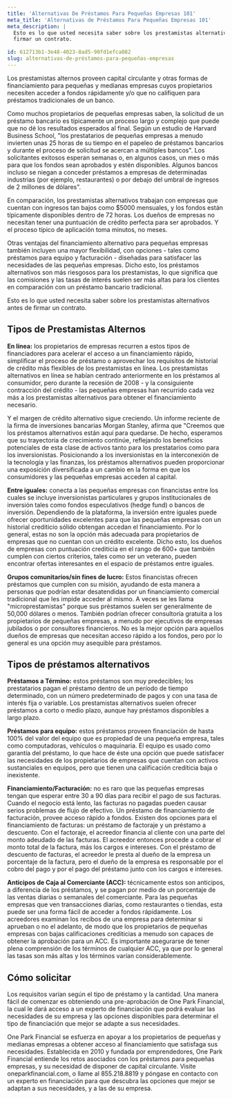 ```yaml
---
title: 'Alternativas De Préstamos Para Pequeñas Empresas 101'
meta_title: 'Alternativas de Préstamos Para Pequeñas Empresas 101'
meta_description: |
  Esto es lo que usted necesita saber sobre los prestamistas alternativos antes de
  firmar un contrato.
  
id: 612713b1-3e48-4023-8ad5-90fd1efca082
slug: alternativas-de-préstamos-para-pequeñas-empresas
---
```

Los prestamistas alternos proveen capital circulante y otras formas de financiamiento para pequeñas y medianas empresas cuyos propietarios necesiten acceder a fondos rápidamente y/o que no califiquen para préstamos tradicionales de un banco. 

Como muchos propietarios de pequeñas empresas saben, la solicitud de un préstamo bancario es típicamente un proceso largo y complejo que puede que no dé los resultados esperados al final. Según un estudio de Harvard Business School, "los prestatarios de pequeñas empresas a menudo invierten unas 25 horas de su tiempo en el papeleo de préstamos bancarios y durante el proceso de solicitud se acercan a múltiples bancos". Los solicitantes exitosos esperan semanas o, en algunos casos, un mes o más para que los fondos sean aprobados y estén disponibles. Algunos bancos incluso se niegan a conceder préstamos a empresas de determinadas industrias (por ejemplo, restaurantes) o por debajo del umbral de ingresos de 2 millones de dólares". 

En comparación, los prestamistas alternativos trabajan con empresas que cuentan con ingresos tan bajos como $5000 mensuales, y los fondos están típicamente disponibles dentro de 72 horas. Los dueños de empresas no necesitan tener una puntuación de crédito perfecta para ser aprobados. Y el proceso típico de aplicación toma minutos, no meses.

Otras ventajas del financiamiento alternativo para pequeñas empresas también incluyen una mayor flexibilidad, con opciones - tales como préstamos para equipo y facturación - diseñadas para satisfacer las necesidades de las pequeñas empresas. Dicho esto, los préstamos alternativos son más riesgosos para los prestamistas, lo que significa que las comisiones y las tasas de interés suelen ser más altas para los clientes en comparación con un préstamo bancario tradicional. 

Esto es lo que usted necesita saber sobre los prestamistas alternativos antes de firmar un contrato.

## Tipos de Prestamistas Alternos

**En línea:** los propietarios de empresas recurren a estos tipos de financiadores para acelerar el acceso a un financiamiento rápido, simplificar el proceso de préstamo o aprovechar los requisitos de historial de crédito más flexibles de los prestamistas en línea. Los prestamistas alternativos en línea se habían centrado anteriormente en los préstamos al consumidor, pero durante la recesión de 2008 - y la consiguiente contracción del crédito - las pequeñas empresas han recurrido cada vez más a los prestamistas alternativos para obtener el financiamiento necesario. 

Y el margen de crédito alternativo sigue creciendo. Un informe reciente de la firma de inversiones bancarias Morgan Stanley, afirma que "Creemos que los préstamos alternativos están aquí para quedarse. De hecho, esperamos que su trayectoria de crecimiento continúe, reflejando los beneficios potenciales de esta clase de activos tanto para los prestatarios como para los inversionistas. Posicionando a los inversionistas en la interconexión de la tecnología y las finanzas, los préstamos alternativos pueden proporcionar una exposición diversificada a un cambio en la forma en que los consumidores y las pequeñas empresas acceden al capital. 

**Entre iguales:** conecta a las pequeñas empresas con financistas entre los cuales se incluye inversionistas particulares y grupos institucionales de inversión tales como fondos especulativos (hedge fund) o bancos de inversión. Dependiendo de la plataforma, la inversión entre iguales puede ofrecer oportunidades excelentes para que las pequeñas empresas con un historial crediticio sólido obtengan accedan el financiamiento. Por lo general, estas no son la opción más adecuada para propietarios de empresas que no cuentan con un crédito excelente. Dicho esto, los dueños de empresas con puntuación crediticia en el rango de 600+ que también cumplen con ciertos criterios, tales como ser un veterano, pueden encontrar ofertas interesantes en el espacio de préstamos entre iguales.

**Grupos comunitarios/sin fines de lucro:** Estos financistas ofrecen préstamos que cumplen con su misión, ayudando de esta manera a personas que podrían estar desatendidas por un financiamiento comercial tradicional que les impide acceder al mismo. A veces se les llama "microprestamistas" porque sus préstamos suelen ser generalmente de 50,000 dólares o menos. También podrían ofrecer consultoría gratuita a los propietarios de pequeñas empresas, a menudo por ejecutivos de empresas jubilados o por consultores financieros. No es la mejor opción para aquellos dueños de empresas que necesitan acceso rápido a los fondos, pero por lo general es una opción muy asequible para préstamos.

## Tipos de préstamos alternativos

**Préstamos a Término:** estos préstamos son muy predecibles; los prestatarios pagan el préstamo dentro de un período de tiempo determinado, con un número predeterminado de pagos y con una tasa de interés fija o variable. Los prestamistas alternativos suelen ofrecer préstamos a corto o medio plazo, aunque hay préstamos disponibles a largo plazo. 

**Préstamos para equipo:** estos préstamos proveen financiación de hasta 100% del valor del equipo que es propiedad de una pequeña empresa, tales como computadoras, vehículos o maquinaria. El equipo es usado como garantía del préstamo, lo que hace de éste una opción que puede satisfacer las necesidades de los propietarios de empresas que cuentan con activos sustanciales en equipos, pero que tienen una calificación crediticia baja o inexistente.

**Financiamiento/Facturación:** no es raro que las pequeñas empresas tengan que esperar entre 30 a 90 días para recibir el pago de sus facturas. Cuando el negocio está lento, las facturas no pagadas pueden causar serios problemas de flujo de efectivo. Un préstamo de financiamiento de facturación, provee acceso rápido a fondos. Existen dos opciones para el financiamiento de facturas: un préstamo de factoraje y un préstamo a descuento. Con el factoraje, el acreedor financia al cliente con una parte del monto adeudado de las facturas. El acreedor entonces procede a cobrar el monto total de la factura, más los cargos e intereses. Con el préstamo de descuento de facturas, el acreedor le presta al dueño de la empresa un porcentaje de la factura, pero el dueño de la empresa es responsable por el cobro del pago y por el pago del préstamo junto con los cargos e intereses. 

**Anticipos de Caja al Comerciante (ACC):** técnicamente estos son anticipos, a diferencia de los préstamos, y se pagan por medio de un porcentaje de las ventas diarias o semanales del comerciante. Para las pequeñas empresas que ven transacciones diarias, como restaurantes o tiendas, esta puede ser una forma fácil de acceder a fondos rápidamente. Los acreedores examinan los recibos de una empresa para determinar si aprueban o no el adelanto, de modo que los propietarios de pequeñas empresas con bajas calificaciones crediticias a menudo son capaces de obtener la aprobación para un ACC. Es importante asegurarse de tener plena comprensión de los términos de cualquier ACC, ya que por lo general las tasas son más altas y los términos varían considerablemente. 

## Cómo solicitar

Los requisitos varían según el tipo de préstamo y la cantidad. Una manera fácil de comenzar es obteniendo una pre-aprobación de One Park Financial, la cual le dará acceso a un experto de financiación que podrá evaluar las necesidades de su empresa y las opciones disponibles para determinar el tipo de financiación que mejor se adapte a sus necesidades.

One Park Financial se esfuerza en apoyar a los propietarios de pequeñas y medianas empresas a obtener acceso al financiamiento que satisfaga sus necesidades. Establecida en 2010 y fundada por emprendedores, One Park Financial entiende los retos asociados con los préstamos para pequeñas empresas, y su necesidad de disponer de capital circulante. Visite oneparkfinancial.com, o llame al 855.218.8819 y póngase en contacto con un experto en financiación para que descubra las opciones que mejor se adaptan a sus necesidades, y a las de su empresa.